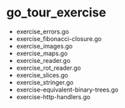 # go_tour_exercise 

* exercise_errors.go
* exercise_fibonacci-closure.go
* exercise_images.go
* exercise_maps.go
* exercise_reader.go
* exercise_rot_reader.go
* exercise_slices.go
* exercise_stringer.go
* exercise-equivalent-binary-trees.go
* exercise-http-handlers.go
